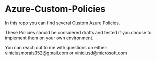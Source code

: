 # Azure-Custom-Policies

In this repo you can find several Custom Azure Policies. 

These Policies should be considered drafts and tested if you choose to implement them on your own environment.

You can reach out to me with questions on either: viniciusmorais352@gmail.com or viniciusd@microsoft.com
